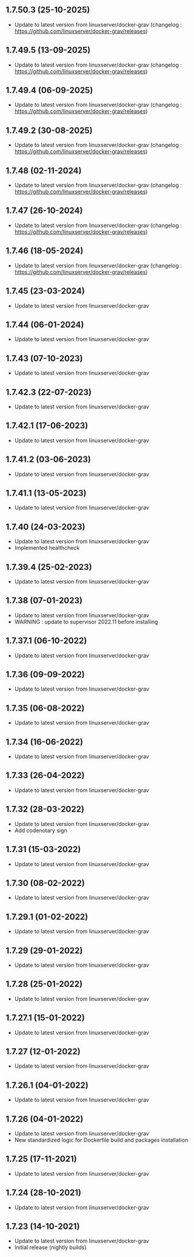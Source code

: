 
## 1.7.50.3 (25-10-2025)
- Update to latest version from linuxserver/docker-grav (changelog : https://github.com/linuxserver/docker-grav/releases)

## 1.7.49.5 (13-09-2025)
- Update to latest version from linuxserver/docker-grav (changelog : https://github.com/linuxserver/docker-grav/releases)

## 1.7.49.4 (06-09-2025)
- Update to latest version from linuxserver/docker-grav (changelog : https://github.com/linuxserver/docker-grav/releases)

## 1.7.49.2 (30-08-2025)
- Update to latest version from linuxserver/docker-grav (changelog : https://github.com/linuxserver/docker-grav/releases)

## 1.7.48 (02-11-2024)
- Update to latest version from linuxserver/docker-grav (changelog : https://github.com/linuxserver/docker-grav/releases)

## 1.7.47 (26-10-2024)
- Update to latest version from linuxserver/docker-grav (changelog : https://github.com/linuxserver/docker-grav/releases)

## 1.7.46 (18-05-2024)
- Update to latest version from linuxserver/docker-grav (changelog : https://github.com/linuxserver/docker-grav/releases)

## 1.7.45 (23-03-2024)
- Update to latest version from linuxserver/docker-grav

## 1.7.44 (06-01-2024)

- Update to latest version from linuxserver/docker-grav

## 1.7.43 (07-10-2023)

- Update to latest version from linuxserver/docker-grav

## 1.7.42.3 (22-07-2023)

- Update to latest version from linuxserver/docker-grav

## 1.7.42.1 (17-06-2023)

- Update to latest version from linuxserver/docker-grav

## 1.7.41.2 (03-06-2023)

- Update to latest version from linuxserver/docker-grav

## 1.7.41.1 (13-05-2023)

- Update to latest version from linuxserver/docker-grav

## 1.7.40 (24-03-2023)

- Update to latest version from linuxserver/docker-grav
- Implemented healthcheck

## 1.7.39.4 (25-02-2023)

- Update to latest version from linuxserver/docker-grav

## 1.7.38 (07-01-2023)

- Update to latest version from linuxserver/docker-grav
- WARNING : update to supervisor 2022.11 before installing

## 1.7.37.1 (06-10-2022)

- Update to latest version from linuxserver/docker-grav

## 1.7.36 (09-09-2022)

- Update to latest version from linuxserver/docker-grav

## 1.7.35 (06-08-2022)

- Update to latest version from linuxserver/docker-grav

## 1.7.34 (16-06-2022)

- Update to latest version from linuxserver/docker-grav

## 1.7.33 (26-04-2022)

- Update to latest version from linuxserver/docker-grav

## 1.7.32 (28-03-2022)

- Update to latest version from linuxserver/docker-grav
- Add codenotary sign

## 1.7.31 (15-03-2022)

- Update to latest version from linuxserver/docker-grav

## 1.7.30 (08-02-2022)

- Update to latest version from linuxserver/docker-grav

## 1.7.29.1 (01-02-2022)

- Update to latest version from linuxserver/docker-grav

## 1.7.29 (29-01-2022)

- Update to latest version from linuxserver/docker-grav

## 1.7.28 (25-01-2022)

- Update to latest version from linuxserver/docker-grav
## 1.7.27.1 (15-01-2022)

- Update to latest version from linuxserver/docker-grav

## 1.7.27 (12-01-2022)

- Update to latest version from linuxserver/docker-grav

## 1.7.26.1 (04-01-2022)

- Update to latest version from linuxserver/docker-grav

## 1.7.26 (04-01-2022)

- Update to latest version from linuxserver/docker-grav
- New standardized logic for Dockerfile build and packages installation

## 1.7.25 (17-11-2021)

- Update to latest version from linuxserver/docker-grav

## 1.7.24 (28-10-2021)

- Update to latest version from linuxserver/docker-grav

## 1.7.23 (14-10-2021)

- Update to latest version from linuxserver/docker-grav
- Initial release (nightly builds)
